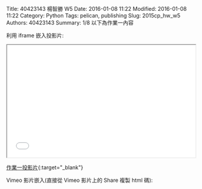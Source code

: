 Title: 40423143 楊智勝 W5
Date: 2016-01-08 11:22
Modified: 2016-01-08 11:22
Category: Python
Tags: pelican, publishing
Slug: 2015cp_hw_w5
Authors: 40423143
Summary: 1/8
以下為作業一內容

利用 iframe 嵌入投影片:

<iframe src="simplest5.html" width="500" height="300"></iframe>

[作業一投影片](simplest5.html){:target="_blank"}


Vimeo 影片嵌入(直接從 Vimeo 影片上的 Share 複製 html 碼):

